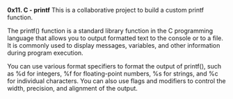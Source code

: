 **0x11. C - printf**
This is a collaborative project to build a custom printf function.

The printf() function is a standard library function in the C 
programming language that allows you to output formatted text
to the console or to a file. 
It is commonly used to display messages, variables, 
and other information during program execution.

You can use various format specifiers to format 
the output of printf(), such as %d for integers, %f 
for floating-point numbers, %s for strings, and %c 
for individual characters. You can also use flags 
and modifiers to control the width,
precision, and alignment of the output.


